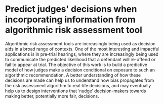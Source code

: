 # Predict judges' decisions when incorporating information from algorithmic risk assessment tool

Algorithmic risk assessment tools are increasingly being used as decision aids in a broad range of contexts. One of the most interesting and impactful applications is in pre-trial hearings, where they are increasingly being used to communicate the predicted likelihood that a defendant will re-offend or fail to appear at trial. The objective of this work is to build a predictive model of how judges make a decision conditional on exposure to such an algorithmic recommendation. A better understanding of how these decisions are made can help us to understand how bias propagates from the risk assessment algorithm to real-life decisions, and may eventually help us to design interventions that ‘nudge’ decision-makers towards making better, potentially more fair, decisions.
